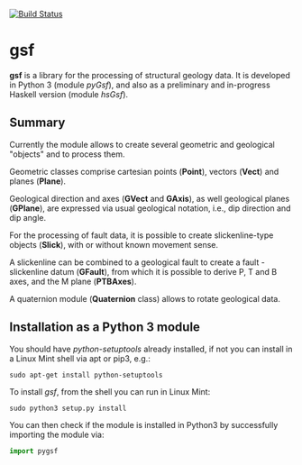 
[![Build Status](https://travis-ci.org/mauroalberti/gsf.svg?branch=master)](https://travis-ci.org/mauroalberti/gsf)

# gsf 
**gsf** is a library for the processing of structural geology data. It is developed in Python 3 (module *pyGsf*), and also as a preliminary and in-progress Haskell version (module *hsGsf*).

## Summary

Currently the module allows to create several geometric and geological "objects" and to process them.

Geometric classes comprise cartesian points (**Point**), vectors (**Vect**) and planes (**Plane**).

Geological direction and axes (**GVect** and **GAxis**), as well geological planes (**GPlane**), are expressed via usual geological notation, i.e., dip direction and dip angle.

For the processing of fault data, it is possible to create slickenline-type objects (**Slick**), with or without known movement sense. 

A slickenline can be combined to a geological fault to create a fault - slickenline datum (**GFault**), from which it is possible to derive P, T and B axes, and the M plane (**PTBAxes**). 

A quaternion module (**Quaternion** class) allows to rotate geological data.

## Installation as a Python 3 module

You should have *python-setuptools* already installed, if not you can install in a Linux Mint shell via apt or pip3, e.g.:
```
sudo apt-get install python-setuptools
```
To install *gsf*, from the shell you can run in Linux Mint:
```
sudo python3 setup.py install
```
You can then check if the module is installed in Python3 by successfully importing the module via:
```python
import pygsf
```


